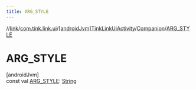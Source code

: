 ```yaml
---
title: ARG_STYLE
---
```

//[link](../../../../index.html)/[com.tink.link.ui](../../index.html)/[[androidJvm]TinkLinkUiActivity](../index.html)/[Companion](index.html)/[ARG_STYLE](-a-r-g_-s-t-y-l-e.html)



# ARG_STYLE



[androidJvm]\
const val [ARG_STYLE](-a-r-g_-s-t-y-l-e.html): [String](https://kotlinlang.org/api/latest/jvm/stdlib/kotlin/-string/index.html)




